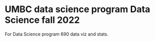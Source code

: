 # UMBC data science program Data Science fall 2022
For Data Science program 690 data viz and stats.
